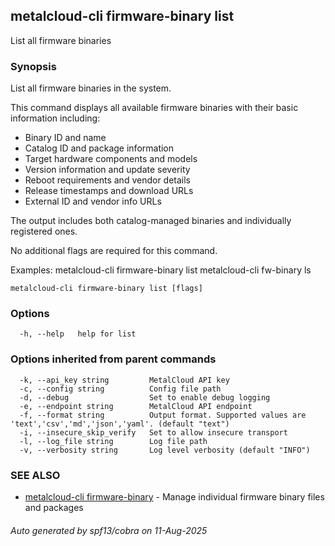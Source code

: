 ## metalcloud-cli firmware-binary list

List all firmware binaries

### Synopsis

List all firmware binaries in the system.

This command displays all available firmware binaries with their basic information including:
- Binary ID and name
- Catalog ID and package information
- Target hardware components and models
- Version information and update severity
- Reboot requirements and vendor details
- Release timestamps and download URLs
- External ID and vendor info URLs

The output includes both catalog-managed binaries and individually registered ones.

No additional flags are required for this command.

Examples:
  metalcloud-cli firmware-binary list
  metalcloud-cli fw-binary ls

```
metalcloud-cli firmware-binary list [flags]
```

### Options

```
  -h, --help   help for list
```

### Options inherited from parent commands

```
  -k, --api_key string         MetalCloud API key
  -c, --config string          Config file path
  -d, --debug                  Set to enable debug logging
  -e, --endpoint string        MetalCloud API endpoint
  -f, --format string          Output format. Supported values are 'text','csv','md','json','yaml'. (default "text")
  -i, --insecure_skip_verify   Set to allow insecure transport
  -l, --log_file string        Log file path
  -v, --verbosity string       Log level verbosity (default "INFO")
```

### SEE ALSO

* [metalcloud-cli firmware-binary](metalcloud-cli_firmware-binary.md)	 - Manage individual firmware binary files and packages

###### Auto generated by spf13/cobra on 11-Aug-2025
